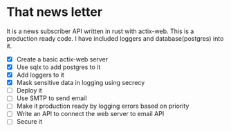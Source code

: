 # That news letter

It is a news subscriber API written in rust with actix-web. This is a production ready code.
I have included loggers and database(postgres) into it.

- [x] Create a basic actix-web server
- [x] Use sqlx to add postgres to it
- [x] Add loggers to it
- [x] Mask sensitive data in logging using secrecy
- [ ] Deploy it
- [ ] Use SMTP to send email
- [ ] Make it production ready by logging errors based on priority
- [ ] Write an API to connect the web server to email API
- [ ] Secure it
